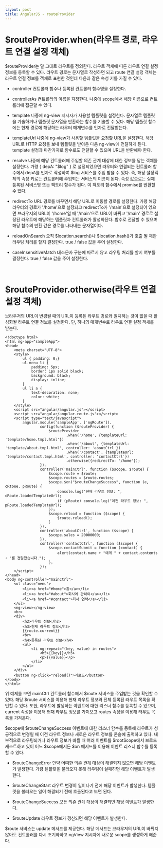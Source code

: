 ```yaml
---
layout: post
title: AngularJS - routeProvider
---
```


# $routeProvider.when(라우트 경로, 라우트 연결 설정 객체)
$routeProvider는 말 그대로 라우트를 정의한다. 라우트 객체에 따른 라우트 연결 설정 정보를 등록할 수 있다. 라우트 경로는 문자열로 작성하면 
되고 route 연결 설정 객체는 라우트 연결 정보를 객체로 표현한 것인데 다음과 같은 속성 키를 가질 수 있다.

* controller
컨트롤러 함수나 등록된 컨트롤러 함수명을 설정한다.

* controllerAs
컨트롤러의 이름을 지정한다. 나중에 scope에서 해당 이름으로 컨트롤러에 접근할 수 있다.

* template
나중에 ng-view 지시자가 사용할 템플릿을 설정한다. 문자열로 템플릿을 기술하거나 템플릿 문자열을 반환하는 함수를 기술할 수 있다. 해당 템플릿 
함수에는 현재 경로에 해당하는 라우터 매개변수를 인자로 전달받는다.

* templateUrl
나중에 ng-view가 사용할 템플릿을 요청할 URL을 설정한다. 해당 URL로 HTTP 요청을 보내 템플릿을 받아온 다음 ng-view에 전달하게 된다. 
template 설정과 마찬가지로 함수로도 전달할 수 있으며 URL을 반환해야 한다.

* resolve
나중에 해당 컨트롤러에 주입할 의존 관계 대상에 대한 정보를 담는 객체를 설정한다. 가령 { depA: "$log" } 로 설정되었으면 라우터와 연결되는 
컨트롤러 함수에서 depA를 인자로 작성하여 $log 서비스를 주입 받을 수 있다. 즉, 해당 설정객체의 속성 키로는 컨트롤러에 주입되는 서비스의 이름이 
된다. 속성 값으로는 실제 등록된 서비스명 또는 팩토리 함수가 된다. 이 팩토리 함수에서 promise를 반환할 수 있다.

* redirectTo
URL 경로를 바꾸면서 해당 URL로 이동할 경로를 설정한다. 가령 해당 라우터의 경로가 '/home'으로 설정되고 redirectTo가 '/main'으로 설정되어 
있으면 브라우저의 URL이 '/home'일 때 '/main'으로 URL이 바뀌고 '/main' 경로로 설정된 라우트에 해당하는 템플릿과 컨트롤러가 활성화된다. 
함수로 전달할 수 있으며 해당 함수의 반환 값은 경로를 나타내는 문자열이다.

* reloadOnSearch
오직 $location.search()나 $location.hash()가 호출 될 때만 라우팅 처리를 할지 결정한다. true / false 값을 주어 설정한다.

* caseInsensitiveMatch
대소문자 구분에 따르지 않고 라우팅 처리를 할지 여부를 결정한다. true / false 값을 주어 설정한다.
 
<br>

# $routeProvider.otherwise(라우트 연결 설정 객체)
브라우저의 URL이 변경될 때의 URL이 등록된 라우트 경로와 일치하는 것이 없을 때 활성화될 라우트 연결 정보를 설정한다. 단, 하나의 매개변수로 
라우트 연결 설정 객체를 받는다.


    <!doctype html>
    <html ng-app="sampleApp">
    <head>
        <meta charset="UTF-8">
        <style>
            ul { padding: 0;}
            ul.menu li {
                padding: 5px;
                border: 1px solid black;
                background: black;
                display: inline;
            }
            ul li a {
                text-decoration: none;
                color: white;
            }
        </style>
        <script src="angular/angular.js"></script>
        <script src="angular/angular-route.js"></script>
        <script type="text/javascript">
            angular.module('sampleApp', ['ngRoute']).
                    config(function ($routeProvider) {
                        $routeProvider
                                .when('/home', {templateUrl: 'template/home.tmpl.html'})
                                .when('/about', {templateUrl: 'template/about.tmpl.html', controller: 'aboutCtrl'})
                                .when('/contact', {templateUrl: 'template/contact.tmpl.html', controller: 'contactCtrl'})
                                .otherwise({redirectTo: '/home'});
                    }).
                    controller('mainCtrl', function ($scope, $route) {
                        $scope.route = $route;
                        $scope.routes = $route.routes;
                        $scope.$on("$routeChangeSuccess", function (e, cRtoue, pRoute) {
                            console.log("현재 라우트 정보: ", cRoute.loadedTemplateUrl);
                            if (pRoute) console.log("이전 라우트 정보: ", pRoute.loadedTemplateUrl);
                        });
                        $scope.reload = function ($scope) {
                            $route.reload();
                        }
                    }).
                    controller('aboutCtrl', function ($scope) {
                        $scope.sales = 20000000;
                    }).
                    controller('contactCtrl', function ($scope) {
                        $scope.contactSubmit = function (contact) {
                            alert(contact.name + "에게 " + contact.contents + "를 전달했습니다.");
                        };
                    });
        </script>
    </head>
    <body ng-controller="mainCtrl">
        <ul class="menu">
            <li><a href="#home">홈</a></li>
            <li><a href="#about">회사에 관하여</a></li>
            <li><a href="#contact">회사 연락</a></li>
        </ul>
        <ng-view></ng-view>
        <hr>
        <div>
            <h2>라우트 정보</h2>
            <h3>현재 라우트 정보</h3>
            {{route.current}}
            <br>
            <h4>등록된 라우트 정보</h4>
            <ul>
                <li ng-repeat="(key, value) in routes">
                    <h5>{{key}}</h5>
                    <p>{{value}}</p>
                </li>
            </ul>
        </div>
        <button ng-click="reload()">리로드</button>
    </body>
    </html>
    
위 예제를 보면 mainCtrl 컨트롤러 함수에서 $route 서비스를 주입받는 것을 확인할 수 있따. 해당 $route 서비스를 이용해 현재 라우트 정보와 
전체 등록된 라우트 목록을 확인할 수 있다. 또한, 라우트에 발생하는 이벤트에 대한 리스너 함수를 등록할 수 있으며, current 속성을 이용해 
현재 라우트 정보를 가져오고 routes 속성을 이용해 라우트 목록을 가져온다.

$scope에 $routeChangeSuccess 이벤트에 대한 리스너 함수를 등록해 라우트가 성공적으로 변경될 때 이전 라우트 정보나 새로운 라우트 정보를 
콘솔에 출력하고 있다. 내부적으로 라우팅되거나 라우트 정보가 바뀔 때 여러 이벤트를 $rootScope에서 브로드캐스트하고 있어 어느 $scope에서든 
$on 메서드를 이용해 이벤트 리스너 함수를 등록할 수 있다.

* $routeChangeError
만약 어떠한 의존 관계 대상이 해결되지 않으면 해당 이벤트가 발생한다. 가령 템플릿을 불러오지 못해 라우팅이 실패하면 해당 이벤트가 발생한다.

* $routeChangeStart
라우트 변경이 일어나기 전에 해당 이벤트가 발생한다. 템플릿을 불러오는 일이 해결되기 전에 호출된다고 보면 된다.

* $routeChangeSuccess
모든 의존 관계 대상이 해결되면 해당 이벤트가 발생한다.

* $routeUpdate
라우트 정보가 갱신되면 해당 이벤트가 발생한다.

$route 서비스는 update 메서드를 제공한다. 해당 메서드는 브라우저의 URL이 바뀌지 않아도 컨트롤러를 다시 초기화하고 ngView 지시자에 새로운 
scope를 생성하게 해준다.